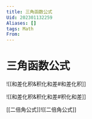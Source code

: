 ```yaml
---
title: 三角函数公式
Uid: 202301132259
Aliases: []
tags: Math 
From: 
---
```

# 三角函数公式
![[和差化积&积化和差#和差化积]]

![[和差化积&积化和差#积化和差]]

[[二倍角公式]]![[二倍角公式]]
